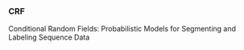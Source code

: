 





### CRF

Conditional Random Fields: Probabilistic Models for Segmenting and Labeling Sequence Data 
